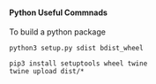#### Python Useful Commnads

To build a python package
```
python3 setup.py sdist bdist_wheel
```
```
pip3 install setuptools wheel twine
twine upload dist/*
```
